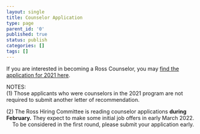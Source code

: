 ```yaml
---
layout: single
title: Counselor Application
type: page
parent_id: '0'
published: true
status: publish
categories: []
tags: []
---
```


If you are interested in becoming a Ross Counselor, you may [find the application for 2021 here](https://www.mathprograms.org/db/programs/1064).

NOTES:  <br>
(1) Those applicants who were counselors in the 2021 program are not required to submit another letter of recommendation.

(2) The Ross Hiring Committee is reading counselor applications **during February.**  They expect to make some initial job offers in early March 2022.<br>
&nbsp; &nbsp; To be considered in the first round, please submit your application early.
